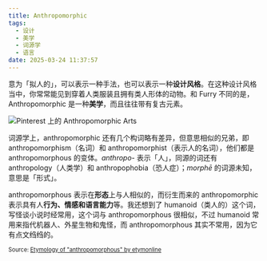 ```yaml
---
title: Anthropomorphic
tags:
  - 设计
  - 美学
  - 词源学
  - 语言
date: 2025-03-24 11:37:57
---
```


意为「拟人的」，可以表示一种手法，也可以表示一种**设计风格**。在这种设计风格当中，你常常能见到穿着人类服装且拥有类人形体的动物。和 Furry 不同的是，Anthropomorphic 是一种**美学**，而且往往带有复古元素。

![Pinterest 上的 Anthropomorphic Arts](https://image.guhub.cn/uPic/2025/03/image-20250324112319902.png "Pinterest 上的 Anthropomorphic Arts")

词源学上，anthropomorphic 还有几个构词略有差异，但意思相似的兄弟，即 anthropomorphism（名词）和 anthropomorphist（表示人的名词），他们都是 anthropomorphous 的变体。*anthropo-* 表示「人」，同源的词还有 anthropology（人类学）和 anthropophobia（恐人症）；*morphē* 的词源未知，意思是「形式」。

anthropomorphous 表示在**形态**上与人相似的，而衍生而来的 anthropomorphic 表示具有人**行为、情感和语言能力**等。我还想到了 humanoid（类人的）这个词，写怪谈小说时经常用，这个词与 anthropomorphous 很相似，不过 humanoid 常用来指代机器人、外星生物和鬼怪，而 anthropomorphous 其实不常用，因为它有点文绉绉的。

<span style="font-size: 80%">Source: [Etymology of "anthropomorphous" by etymonline](https://www.etymonline.com/word/anthropomorphous)</span>
